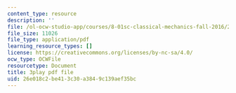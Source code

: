 ```yaml
---
content_type: resource
description: ''
file: /ol-ocw-studio-app/courses/8-01sc-classical-mechanics-fall-2016/26e018c2be413c30a3849c139aef35bc_otGGuHt36XA.pdf
file_size: 11026
file_type: application/pdf
learning_resource_types: []
license: https://creativecommons.org/licenses/by-nc-sa/4.0/
ocw_type: OCWFile
resourcetype: Document
title: 3play pdf file
uid: 26e018c2-be41-3c30-a384-9c139aef35bc
---
```

